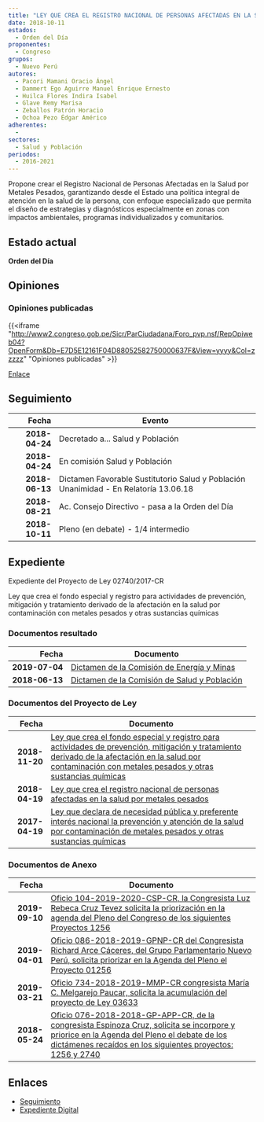 ```yaml
---
title: "LEY QUE CREA EL REGISTRO NACIONAL DE PERSONAS AFECTADAS EN LA SALUD POR METALES PESADOS"
date: 2018-10-11
estados: 
  - Orden del Día
proponentes: 
  - Congreso
grupos: 
  - Nuevo Perú
autores: 
  - Pacori Mamani Oracio Ángel
  - Dammert Ego Aguirre Manuel Enrique Ernesto
  - Huilca Flores Indira Isabel
  - Glave Remy Marisa
  - Zeballos Patrón Horacio
  - Ochoa Pezo Édgar Américo
adherentes: 
  - 
sectores: 
  - Salud y Población
periodos: 
  - 2016-2021
---
```


Propone crear el Registro Nacional de Personas Afectadas en la Salud por Metales Pesados, garantizando desde el Estado una política integral de atención en la salud de la persona, con enfoque especializado que permita el diseño de estrategias y diagnósticos especialmente en zonas con impactos ambientales, programas individualizados y comunitarios.


## Estado actual

**Orden del Día**

## Opiniones

### Opiniones publicadas

{{<iframe "http://www2.congreso.gob.pe/Sicr/ParCiudadana/Foro_pvp.nsf/RepOpiweb04?OpenForm&Db=E7D5E12161F04D88052582750000637F&View=yyyy&Col=zzzzz" "Opiniones publicadas" >}}

[Enlace](http://www2.congreso.gob.pe/Sicr/ParCiudadana/Foro_pvp.nsf/RepOpiweb04?OpenForm&Db=E7D5E12161F04D88052582750000637F&View=yyyy&Col=zzzzz)

## Seguimiento

| Fecha | Evento |
|------:|--------|
| **2018-04-24** | Decretado a... Salud y Población|
| **2018-04-24** | En comisión Salud y Población|
| **2018-06-13** | Dictamen Favorable Sustitutorio Salud y Población Unanimidad - En Relatoría 13.06.18|
| **2018-08-21** | Ac. Consejo Directivo - pasa a la Orden del Día|
| **2018-10-11** | Pleno (en debate) - 1/4 intermedio|


## Expediente

Expediente del Proyecto de Ley 02740/2017-CR

Ley que crea el fondo especial y registro para actividades de prevención, mitigación y tratamiento derivado de la afectación en la salud por contaminación con metales pesados y otras sustancias químicas


### Documentos resultado

| Fecha | Documento |
|------:|--------|
| **2019-07-04** | [Dictamen de la Comisión de Energía y Minas](http://www.leyes.congreso.gob.pe/Documentos/2016_2021/Dictamenes/Proyectos_de_Ley/03633DC11MAY20190704.pdf) |
| **2018-06-13** | [Dictamen de la Comisión de Salud y Población](http://www.leyes.congreso.gob.pe/Documentos/2016_2021/Dictamenes/Proyectos_de_Ley/01256DC21MAY20180613.pdf) |

### Documentos del Proyecto de Ley

| Fecha | Documento |
|------:|--------|
| **2018-11-20** | [Ley que crea el fondo especial y registro para actividades de prevención, mitigación y tratamiento derivado de la afectación en la salud por contaminación con metales pesados y otras sustancias químicas](http://www.leyes.congreso.gob.pe/Documentos/2016_2021/Proyectos_de_Ley_y_de_Resoluciones_Legislativas/PL0363320181120.pdf) |
| **2018-04-19** | [Ley que crea el registro nacional de personas afectadas en la salud por metales pesados](http://www.leyes.congreso.gob.pe/Documentos/2016_2021/Proyectos_de_Ley_y_de_Resoluciones_Legislativas/PL0274020180419..pdf) |
| **2017-04-19** | [Ley que declara de necesidad pública y preferente interés nacional la prevención y atención de la salud por contaminación de metales pesados y otras sustancias químicas](http://www.leyes.congreso.gob.pe/Documentos/2016_2021/Proyectos_de_Ley_y_de_Resoluciones_Legislativas/PL0125620170419.PDF) |

### Documentos de Anexo

| Fecha | Documento |
|------:|--------|
| **2019-09-10** | [Oficio 104-2019-2020-CSP-CR, la Congresista Luz Rebeca Cruz Tevez solicita la priorización en la agenda del Pleno del Congreso de los siguientes Proyectos 1256](http://www.leyes.congreso.gob.pe/Documentos/2016_2021/Oficios/Congresistas/OFICIO-104-2019-2020-CSP-CR.pdf) |
| **2019-04-01** | [Oficio 086-2018-2019-GPNP-CR del Congresista Richard Arce Cáceres, del Grupo Parlamentario Nuevo Perú, solicita priorizar en la Agenda del Pleno el Proyecto 01256](http://www.leyes.congreso.gob.pe/Documentos/2016_2021/Oficios/Grupos_Parlamentarios/OFICIO-086-2018-2019-GPNP-CR.pdf) |
| **2019-03-21** | [Oficio 734-2018-2019-MMP-CR congresista María C. Melgarejo Paucar, solicita la acumulación del proyecto de Ley 03633](http://www.leyes.congreso.gob.pe/Documentos/2016_2021/Oficios/Congresistas/OFICIO-734-2018-2019-MMP-CR.pdf) |
| **2018-05-24** | [Oficio 076-2018-2018-GP-APP-CR, de la congresista Espinoza Cruz, solicita se incorpore y priorice en la Agenda del Pleno el debate de los dictámenes recaídos en los siguientes proyectos: 1256 y 2740](http://www.leyes.congreso.gob.pe/Documentos/2016_2021/Oficios/Grupos_Parlamentarios/OFICIO-076-2018-2018-GP-APP-CR.pdf) |

## Enlaces 

- [Seguimiento](http://www2.congreso.gob.pe/Sicr/TraDocEstProc/CLProLey2016.nsf/f7fff46988ca05b1052578e100829cc7/0a36a85d235b35a70525827400810604?OpenDocument)
- [Expediente Digital](http://www2.congreso.gob.pe/Sicr/TraDocEstProc/CLProLey2016.nsf/f7fff46988ca05b1052578e100829cc7/0a36a85d235b35a70525827400810604?OpenDocument&Click=05257FB7005EB655.eb71d0cf91d8294e05256cdf006b5706/$Body/0.1C6C)
